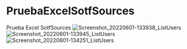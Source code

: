 # PruebaExcelSotfSources
Prueba Excel SotfSources
![Screenshot_20220601-133938_ListUsers](https://user-images.githubusercontent.com/26612659/171489149-e2a53f3a-f4af-4998-ae8b-f2819f5b60ad.jpg)
![Screenshot_20220601-133945_ListUsers](https://user-images.githubusercontent.com/26612659/171489153-7018d56b-566b-4225-984e-a346a0cdd45e.jpg)
![Screenshot_20220601-134251_ListUsers](https://user-images.githubusercontent.com/26612659/171489155-dfd3c181-52da-4a81-9f64-4e2b0717877f.jpg)
